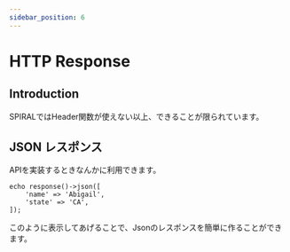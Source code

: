 ```yaml
---
sidebar_position: 6
---
```


# HTTP Response

## Introduction
SPIRALではHeader関数が使えない以上、できることが限られています。


## JSON レスポンス
APIを実装するときなんかに利用できます。
~~~
echo response()->json([
    'name' => 'Abigail',
    'state' => 'CA',
]);
~~~

このように表示してあげることで、Jsonのレスポンスを簡単に作ることができます。